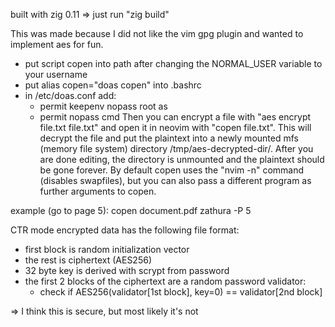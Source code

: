 built with zig 0.11 => just run "zig build"

This was made because I did not like the vim gpg plugin and wanted to implement aes for fun.
- put script copen into path after changing the NORMAL_USER variable to your username
- put alias copen="doas copen" into .bashrc
- in /etc/doas.conf add:
    - permit keepenv nopass root as <your user>
    - permit nopass <your user> cmd <absolute path to copen>
Then you can encrypt a file with "aes encrypt file.txt file.txt" and open it in neovim
with "copen file.txt". This will decrypt the file and put the plaintext into a newly
mounted mfs (memory file system) directory /tmp/aes-decrypted-dir/.
After you are done editing, the directory is unmounted and the plaintext should be gone forever.
By default copen uses the "nvim -n" command (disables swapfiles), but you can also pass a different program
as further arguments to copen.

example (go to page 5): copen document.pdf zathura -P 5

CTR mode encrypted data has the following file format:
- first block is random initialization vector
- the rest is ciphertext (AES256)
- 32 byte key is derived with scrypt from password
- the first 2 blocks of the ciphertext are a random password validator:
    - check if AES256(validator[1st block], key=0) == validator[2nd block]

=> I think this is secure, but most likely it's not
